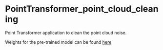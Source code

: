 # PointTransformer_point_cloud_cleaning
Point Transformer application to clean the point cloud noise.

Weights for the pre-trained model can be found [here](https://www.kaggle.com/macijauskasbpti/modelnetdenoisingv19).

